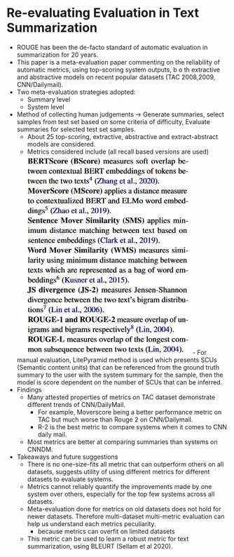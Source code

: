 # Re-evaluating Evaluation in Text Summarization
- ROUGE has been the de-facto standard of automatic evaluation in summarization for 20 years.
- This paper is a meta-evaluation paper commenting on the reliability of automatic metrics, using top-scoring system outputs, b o   th extractive and abstractive models on recent popular datasets (TAC 2008,2009, CNN/Dailymail).
- Two meta-evaluation strategies adopted: 
    - Summary level
    - System level
- Method of collecting human judgements -> Generate summaries, select samples from test set based on some criteria of difficulty, Evaluate summaries for selected test set samples.
    - About 25 top-scoring, extractive, abstractive and extract-abstract models are considered. 
    - Metrics considered include (all recall based versions are used)
    <img src='../Images/reits1.jpg'>
    - For manual evaluation, LitePyramid method is used which presents SCUs (Semantic content units) that can be referenced from the ground truth summary to the user with the system summary for the sample, then the model is score dependent on the number of SCUs that can be inferred.
- Findings
    - Many attested properties of metrics on TAC dataset demonstrate different trends of CNN/DailyMail. 
        - For example, Moverscore being a better performance metric on TAC but much worse than Rouge 2 on CNN/Dailymail.
        - R-2 is the best metric to compare systems when it comes to CNN daily mail.
    - Most metrics are better at comparing summaries than systems on CNNDM.
- Takeaways and future suggestions
    - There is no one-size-fits all metric that can outperform others on all datasets, suggests utility of using different metrics for different datasets to evaluate systems.
    - Metrics cannot reliably quantify the improvements made by one system over others, especially for the top few systems across all datasets.
    - Meta-evaluation done for metrics on old datasets does not hold for newer datasets. Therefore multi-dataset multi-metric evaluation can help us understand each metrics peculiarity.
        - because metrics can overfit on limited datasets
    - This metric can be used to learn a robust metric for text summarization, using BLEURT (Sellam et al 2020).